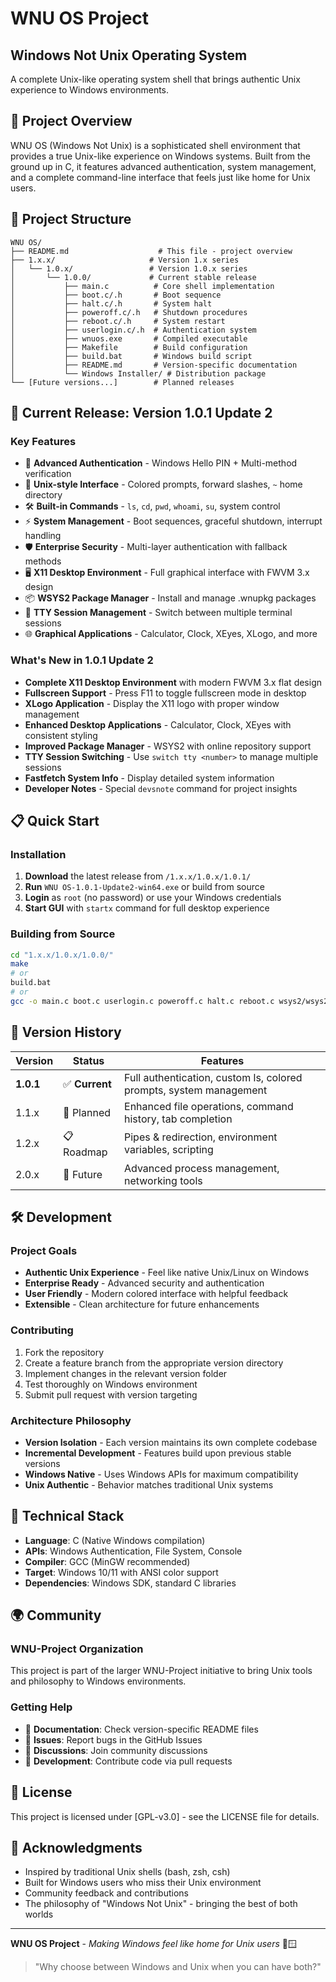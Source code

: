 # WNU OS Project

## **Windows Not Unix Operating System**

A complete Unix-like operating system shell that brings authentic Unix experience to Windows environments.

## 🌟 Project Overview

WNU OS (Windows Not Unix) is a sophisticated shell environment that provides a true Unix-like experience on Windows systems. Built from the ground up in C, it features advanced authentication, system management, and a complete command-line interface that feels just like home for Unix users.

## 📁 Project Structure

```text
WNU OS/
├── README.md                    # This file - project overview
├── 1.x.x/                     # Version 1.x series
│   └── 1.0.x/                 # Version 1.0.x series  
│       └── 1.0.0/             # Current stable release
│           ├── main.c          # Core shell implementation
│           ├── boot.c/.h       # Boot sequence
│           ├── halt.c/.h       # System halt
│           ├── poweroff.c/.h   # Shutdown procedures  
│           ├── reboot.c/.h     # System restart
│           ├── userlogin.c/.h  # Authentication system
│           ├── wnuos.exe       # Compiled executable
│           ├── Makefile        # Build configuration
│           ├── build.bat       # Windows build script
│           ├── README.md       # Version-specific documentation
│           └── Windows Installer/ # Distribution package
└── [Future versions...]        # Planned releases
```

## 🚀 Current Release: Version 1.0.1 Update 2

### Key Features

- 🔐 **Advanced Authentication** - Windows Hello PIN + Multi-method verification
- 🎨 **Unix-style Interface** - Colored prompts, forward slashes, `~` home directory
- 🛠️ **Built-in Commands** - `ls`, `cd`, `pwd`, `whoami`, `su`, system control
- ⚡ **System Management** - Boot sequences, graceful shutdown, interrupt handling
- 🛡️ **Enterprise Security** - Multi-layer authentication with fallback methods
- 🖥️ **X11 Desktop Environment** - Full graphical interface with FWVM 3.x design
- 📦 **WSYS2 Package Manager** - Install and manage .wnupkg packages
- 🔄 **TTY Session Management** - Switch between multiple terminal sessions
- 🌐 **Graphical Applications** - Calculator, Clock, XEyes, XLogo, and more

### What's New in 1.0.1 Update 2

- **Complete X11 Desktop Environment** with modern FWVM 3.x flat design
- **Fullscreen Support** - Press F11 to toggle fullscreen mode in desktop
- **XLogo Application** - Display the X11 logo with proper window management
- **Enhanced Desktop Applications** - Calculator, Clock, XEyes with consistent styling
- **Improved Package Manager** - WSYS2 with online repository support
- **TTY Session Switching** - Use `switch tty <number>` to manage multiple sessions
- **Fastfetch System Info** - Display detailed system information
- **Developer Notes** - Special `devsnote` command for project insights

## 📋 Quick Start

### Installation

1. **Download** the latest release from `/1.x.x/1.0.x/1.0.1/`
2. **Run** `WNU OS-1.0.1-Update2-win64.exe` or build from source
3. **Login** as `root` (no password) or use your Windows credentials
4. **Start GUI** with `startx` command for full desktop experience

### Building from Source

```bash
cd "1.x.x/1.0.x/1.0.0/"
make
# or
build.bat
# or  
gcc -o main.c boot.c userlogin.c poweroff.c halt.c reboot.c wsys2/wsys2.c wsys2/package.c tty_session.c motd.c X11/x11.c X11/shell_win.c fastfetch.c X11/xcalc.c X11/xeyes.c X11/xlogo.c
```

## 🎯 Version History

| Version | Status | Features |
|---------|--------|----------|
| **1.0.1** | ✅ **Current** | Full authentication, custom ls, colored prompts, system management |
| 1.1.x | 🔄 Planned | Enhanced file operations, command history, tab completion |
| 1.2.x | 📋 Roadmap | Pipes & redirection, environment variables, scripting |
| 2.0.x | 🌟 Future | Advanced process management, networking tools |

## 🛠️ Development

### Project Goals

- **Authentic Unix Experience** - Feel like native Unix/Linux on Windows
- **Enterprise Ready** - Advanced security and authentication  
- **User Friendly** - Modern colored interface with helpful feedback
- **Extensible** - Clean architecture for future enhancements

### Contributing

1. Fork the repository
2. Create a feature branch from the appropriate version directory
3. Implement changes in the relevant version folder
4. Test thoroughly on Windows environment
5. Submit pull request with version targeting

### Architecture Philosophy

- **Version Isolation** - Each version maintains its own complete codebase
- **Incremental Development** - Features build upon previous stable versions
- **Windows Native** - Uses Windows APIs for maximum compatibility
- **Unix Authentic** - Behavior matches traditional Unix systems

## 🔧 Technical Stack

- **Language**: C (Native Windows compilation)
- **APIs**: Windows Authentication, File System, Console
- **Compiler**: GCC (MinGW recommended)  
- **Target**: Windows 10/11 with ANSI color support
- **Dependencies**: Windows SDK, standard C libraries

## 🌍 Community

### WNU-Project Organization

This project is part of the larger WNU-Project initiative to bring Unix tools and philosophy to Windows environments.

### Getting Help

- 📖 **Documentation**: Check version-specific README files
- 🐛 **Issues**: Report bugs in the GitHub Issues
- 💬 **Discussions**: Join community discussions
- 🔧 **Development**: Contribute code via pull requests

## 📄 License

This project is licensed under [GPL-v3.0] - see the LICENSE file for details.

## 🎉 Acknowledgments

- Inspired by traditional Unix shells (bash, zsh, csh)
- Built for Windows users who miss their Unix environment
- Community feedback and contributions
- The philosophy of "Windows Not Unix" - bringing the best of both worlds

---

**WNU OS Project** - *Making Windows feel like home for Unix users* 🐧🪟

> "Why choose between Windows and Unix when you can have both?"
